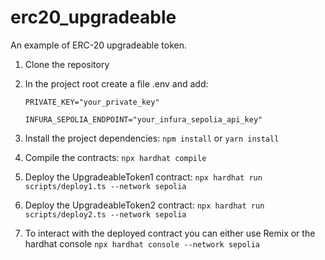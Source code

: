# erc20_upgradeable
An example of ERC-20 upgradeable token.

1. Clone the repository
2. In the project root create a file .env and add:
    
    `PRIVATE_KEY="your_private_key"`
    
    `INFURA_SEPOLIA_ENDPOINT="your_infura_sepolia_api_key"`
4.  Install the project dependencies: `npm install` or `yarn install`
5.  Compile the contracts: `npx hardhat compile`
7.  Deploy the UpgradeableToken1 contract: `npx hardhat run scripts/deploy1.ts --network sepolia`
8.  Deploy the UpgradeableToken2 contract: `npx hardhat run scripts/deploy2.ts --network sepolia`
9. To interact with the deployed contract you can either use Remix or the hardhat console  `npx hardhat console --network sepolia`